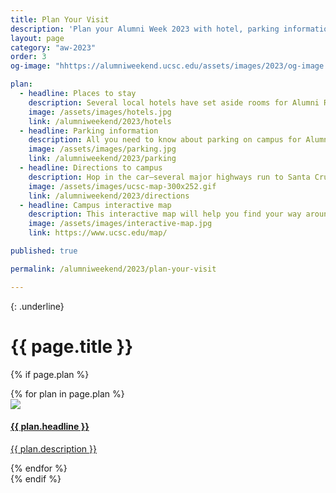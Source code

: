 ```yaml
---
title: Plan Your Visit
description: 'Plan your Alumni Week 2023 with hotel, parking information, interactive map, and directions'
layout: page
category: "aw-2023"
order: 3
og-image: "hhttps://alumniweekend.ucsc.edu/assets/images/2023/og-image.jpg"

plan:
  - headline: Places to stay
    description: Several local hotels have set aside rooms for Alumni Reunion Weekend guests, with some offering special rates.
    image: /assets/images/hotels.jpg
    link: /alumniweekend/2023/hotels
  - headline: Parking information
    description: All you need to know about parking on campus for Alumni Reunion Weekend. Check back often for updated information as the weekend draws closer.
    image: /assets/images/parking.jpg
    link: /alumniweekend/2023/parking
  - headline: Directions to campus
    description: Hop in the car—several major highways run to Santa Cruz. Or come by plane—the San Francisco and San Jose international airports, as well as Monterey Regional Airport, are all nearby.
    image: /assets/images/ucsc-map-300x252.gif
    link: /alumniweekend/2023/directions
  - headline: Campus interactive map
    description: This interactive map will help you find your way around campus.
    image: /assets/images/interactive-map.jpg
    link: https://www.ucsc.edu/map/

published: true

permalink: /alumniweekend/2023/plan-your-visit

---
```

{: .underline}
# {{ page.title }}

{% if page.plan %}
<div class="generic-card-list fade-out-siblings">
   {% for plan in page.plan %}
    <a class="generic-card" href="{{ plan.link }}" aria-label="">
        <div class="image">
            <img src="{{ plan.image }}">
        </div>
        <div class="card-text">
            <h4 class="underline">{{ plan.headline }}</h4>
            <p>{{ plan.description }}</p>
        </div>
    </a>
    {% endfor %}
</div>
{% endif %}
